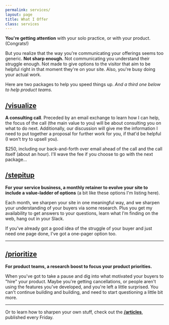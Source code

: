 ```yaml
---
permalink: services/
layout: page
title: What I Offer
class: services
---
```


**You're getting attention** with your solo practice, or with your product. (Congrats!)

But you realize that the way you're communicating your offerings seems too generic. **Not sharp enough.** Not communicating you understand their struggle enough. Not made to give options to the visitor that aim to be helpful right in that moment they're on your site. Also, you're busy doing your actual work.

Here are two packages to help you speed things up. _And a third one below to help product teams._

## [/visualize](/visualize#details)

**A consulting call**. Preceded by an email exchange to learn how I can help, the focus of the call (the main value to you) will be about consulting you on what to do next. Additionally, our discussion will give me the information I need to put together a proposal for further work for you, if that'd be helpful (I won't try to upsell you).

$250, including our back-and-forth over email ahead of the call and the call itself (about an hour). I'll wave the fee if you choose to go with the next package...

## [/stepitup](/stepitup#details)

**For your service business, a monthly retainer to evolve your site to include a value-ladder of options** (a bit like these options I'm listing here). 

Each month, we sharpen your site in one meaningful way, and we sharpen your understanding of your buyers via some research. Plus you get my availability to get answers to your questions, learn what I'm finding on the web, hang out in your Slack.

If you've already got a good idea of the struggle of your buyer and just need one page done, I've got a one-pager option too.

---

## [/prioritize](/prioritize)

**For product teams, a research boost to focus your product priorities.**

When you've got to take a pause and dig into what motivated your buyers to "hire" your product. Maybe you're getting cancellations, or people aren't using the features you've developed, and you're left a little surprised. You can't continue building and building, and need to start questioning a little bit more.

---

Or to learn how to sharpen your own stuff, check out the **[/articles](/articles)**, published every Friday.
